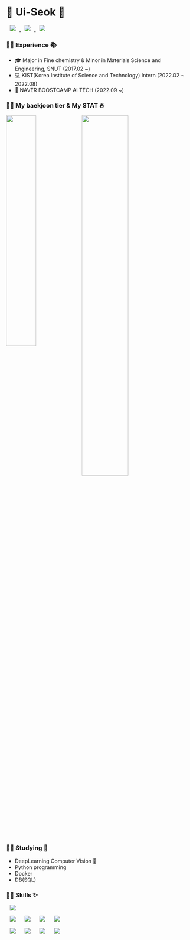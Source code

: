 # :star2: Ui-Seok :star2:

<a href="https://blog.naver.com/lus8476">
<img src="https://img.shields.io/badge/Naverblog-000000?style=for-the-badge&logo=Naver&logoColor=#03C75A&link=https://blog.naver.com/lus8476" style="height : auto; margin-left : 10px; margin-right : 10px;"/>
</a>

<a href="https://velog.io/@ui_seok">
<img src="http://img.shields.io/badge/velog-000000?style=for-the-badge&logo=velog&logoColor=#20C997&link=https://velog.io/@ui_seok" style="height : auto; margin-left : 10px; margin-right : 10px;"/>
</a>

<a href="https://ui-seok.tistory.com/">
<img src="http://img.shields.io/badge/Tistory-000000?style=for-the-badge&logo=Tistory&logoColor=#000000&link=https://ui-seok.tistory.com/" style="height : auto; margin-left : 10px; margin-right : 10px;"/>
</a>

### 🙋‍♂️ Experience 📚

* 🎓 Major in Fine chemistry & Minor in Materials Science and Engineering, SNUT (2017.02 ~)
* 💻 KIST(Korea Institute of Science and Technology) Intern (2022.02 ~ 2022.08)
* 📗 NAVER BOOSTCAMP AI TECH (2022.09 ~)

### 🙋‍♂️ My baekjoon tier & My STAT 🔥

<img align='left' width='40%' src="http://mazassumnida.wtf/api/v2/generate_badge?boj=kasasima">
<img align='center' width='50%' src="https://github-readme-stats.vercel.app/api?username=Ui-Seok&show_icons=true&theme=chartreuse-dark">



### 🙋‍♂️ Studying 📝

* DeepLearning Computer Vision 👀️
* Python programming
* Docker
* DB(SQL)


### 🙋‍♂️ Skills ✨

<img src="http://img.shields.io/badge/Python-000000?style=for-the-badge&logo=Python&logoColor=3776AB" style="height : auto; margin-left : 10px; margin-right : 10px;"/>

<img src="http://img.shields.io/badge/PyTorch-000000?style=for-the-badge&logo=PyTorch&logoColor=EE4C2C" style="height : auto; margin-left : 10px; margin-right : 10px;"/>   <img src="http://img.shields.io/badge/TensorFlow-000000?style=for-the-badge&logo=TensorFlow&logoColor=FF6F00" style="height : auto; margin-left : 10px; margin-right : 10px;"/>      <img src="http://img.shields.io/badge/YOLO-000000?style=for-the-badge&logo=YOLO&logoColor=00FFFF" style="height : auto; margin-left : 10px; margin-right : 10px;"/>   <img src="http://img.shields.io/badge/OpenCV-000000?style=for-the-badge&logo=OpenCV&logoColor=5C3EE8" style="height : auto; margin-left : 10px; margin-right : 10px;"/>

<img src="http://img.shields.io/badge/Docker-000000?style=for-the-badge&logo=Docker&logoColor=2496ED" style="height : auto; margin-left : 10px; margin-right : 10px;"/>   <img src="http://img.shields.io/badge/Anaconda-000000?style=for-the-badge&logo=Anaconda&logoColor=44A833" style="height : auto; margin-left : 10px; margin-right : 10px;"/>   <img src="http://img.shields.io/badge/Ubuntu-000000?style=for-the-badge&logo=Ubuntu&logoColor=E95420" style="height : auto; margin-left : 10px; margin-right : 10px;"/>   <img src="http://img.shields.io/badge/Raspberry Pi-000000?style=for-the-badge&logo=Raspberry Pi&logoColor=A22846" style="height : auto; margin-left : 10px; margin-right : 10px;"/>
